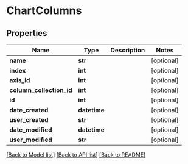 # ChartColumns

## Properties
Name | Type | Description | Notes
------------ | ------------- | ------------- | -------------
**name** | **str** |  | [optional] 
**index** | **int** |  | [optional] 
**axis_id** | **int** |  | [optional] 
**column_collection_id** | **int** |  | [optional] 
**id** | **int** |  | [optional] 
**date_created** | **datetime** |  | [optional] 
**user_created** | **str** |  | [optional] 
**date_modified** | **datetime** |  | [optional] 
**user_modified** | **str** |  | [optional] 

[[Back to Model list]](../README.md#documentation-for-models) [[Back to API list]](../README.md#documentation-for-api-endpoints) [[Back to README]](../README.md)


